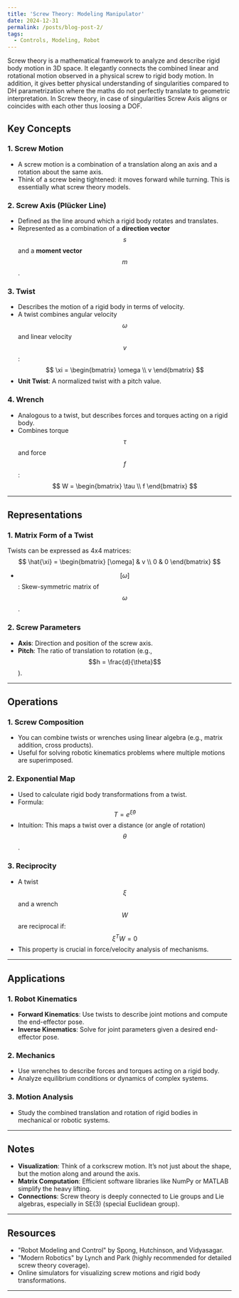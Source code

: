 ```yaml
---
title: 'Screw Theory: Modeling Manipulator'
date: 2024-12-31
permalink: /posts/blog-post-2/
tags:
  - Controls, Modeling, Robot
---
```

Screw theory is a mathematical framework to analyze and describe rigid body motion in 3D space. It elegantly connects the combined linear and rotational motion observed in a physical screw to rigid body motion. In addition, it gives better physical understanding of singularities compared to DH parametrization where the maths do not perfectly translate to geometric interpretation. In Screw theory, in case of singularities Screw Axis aligns or coincides with each other thus loosing a DOF. 



## Key Concepts

### 1. **Screw Motion**
- A screw motion is a combination of a translation along an axis and a rotation about the same axis.
- Think of a screw being tightened: it moves forward while turning. This is essentially what screw theory models.

### 2. **Screw Axis (Plücker Line)**
- Defined as the line around which a rigid body rotates and translates.
- Represented as a combination of a **direction vector** $$s$$ and a **moment vector** $$m$$.

### 3. **Twist**
- Describes the motion of a rigid body in terms of velocity.
- A twist combines angular velocity $$\omega$$ and linear velocity $$v$$:
  $$
  \xi = \begin{bmatrix}
  \omega \\
  v
  \end{bmatrix}
  $$
- **Unit Twist**: A normalized twist with a pitch value.

### 4. **Wrench**
- Analogous to a twist, but describes forces and torques acting on a rigid body.
- Combines torque $$\tau$$ and force $$f$$:
  $$
  W = \begin{bmatrix}
  \tau \\
  f
  \end{bmatrix}
  $$

---

## Representations

### 1. **Matrix Form of a Twist**
Twists can be expressed as 4x4 matrices:
$$
\hat{\xi} = \begin{bmatrix}
  [\omega] & v \\
  0 & 0
\end{bmatrix}
$$
- $$[\omega]$$: Skew-symmetric matrix of $$\omega$$.

### 2. **Screw Parameters**
- **Axis**: Direction and position of the screw axis.
- **Pitch**: The ratio of translation to rotation (e.g., $$h = \frac{d}{\theta}$$).

---

## Operations

### 1. **Screw Composition**
- You can combine twists or wrenches using linear algebra (e.g., matrix addition, cross products).
- Useful for solving robotic kinematics problems where multiple motions are superimposed.

### 2. **Exponential Map**
- Used to calculate rigid body transformations from a twist.
- Formula: $$T = e^{\hat{\xi} \theta}$$
- Intuition: This maps a twist over a distance (or angle of rotation) $$\theta$$.

### 3. **Reciprocity**
- A twist $$\xi$$ and a wrench $$W$$ are reciprocal if:
  $$
  \xi^T W = 0
  $$
- This property is crucial in force/velocity analysis of mechanisms.

---

## Applications

### 1. **Robot Kinematics**
- **Forward Kinematics**: Use twists to describe joint motions and compute the end-effector pose.
- **Inverse Kinematics**: Solve for joint parameters given a desired end-effector pose.

### 2. **Mechanics**
- Use wrenches to describe forces and torques acting on a rigid body.
- Analyze equilibrium conditions or dynamics of complex systems.

### 3. **Motion Analysis**
- Study the combined translation and rotation of rigid bodies in mechanical or robotic systems.

---

## Notes
- **Visualization**: Think of a corkscrew motion. It’s not just about the shape, but the motion along and around the axis.
- **Matrix Computation**: Efficient software libraries like NumPy or MATLAB simplify the heavy lifting.
- **Connections**: Screw theory is deeply connected to Lie groups and Lie algebras, especially in SE(3) (special Euclidean group).

---

## Resources
- "Robot Modeling and Control" by Spong, Hutchinson, and Vidyasagar.
- "Modern Robotics" by Lynch and Park (highly recommended for detailed screw theory coverage).
- Online simulators for visualizing screw motions and rigid body transformations.

---
